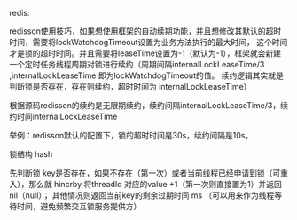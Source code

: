 
redis: 




redisson使用技巧，如果想使用框架的自动续期功能，并且想修改其默认的超时时间，需要将lockWatchdogTimeout设置为业务方法执行的最大时间，
这个时间才是锁的超时时间。并且需要将leaseTime设置为-1（默认为-1），框架就会新建一个定时任务线程周期对锁进行续约（周期间隔internalLockLeaseTime/3
,internalLockLeaseTime 即为lockWatchdogTimeout的值。 续约逻辑其实就是判断锁是否存在，存在则续约，超时时间为 internalLockLeaseTime）  

根据源码redisson的续约是无限期续约，续约间隔internalLockLeaseTime/3，续约时间internalLockLeaseTime

举例：redisson默认的配置下，锁的超时时间是30s，续约间隔是10s。

锁结构 hash

先判断锁 key是否存在，如果不存在（第一次）或者当前线程已经申请到锁（可重入），那么就 hincrby 将threadId 对应的value +1（第一次则直接置为1）并返回nil（null）；
其他情况则返回当前key的剩余过期时间 ms （可以用来作为线程等待时间，避免频繁交互锁服务提供方）



